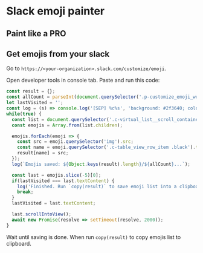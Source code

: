 # Slack emoji painter

## Paint like a PRO

## Get emojis from your slack

Go to `https://<your-organization>.slack.com/customize/emoji`.

Open developer tools in console tab. Paste and run this code:

```javascript
const result = {};
const allCount = parseInt(document.querySelector('.p-customize_emoji_wrapper__count').textContent);
let lastVisited = '';
const log = (s) => console.log('[SEP] %c%s', 'background: #2f3640; color: #00a8ff; font-weight: bold; font-size: 18px; padding: 1px', s);
while(true) {
  const list = document.querySelector('.c-virtual_list__scroll_container');
  const emojis = Array.from(list.children);

  emojis.forEach(emoji => {
    const src = emoji.querySelector('img').src;
    const name = emoji.querySelector('.c-table_view_row_item .black').textContent.trim();
    result[name] = src;
  });
  log(`Emojis saved: ${Object.keys(result).length}/${allCount}...`);

  const last = emojis.slice(-5)[0];
  if(lastVisited === last.textContent) {
    log('Finished. Run `copy(result)` to save emoji list into a clipboard.');
    break;
  }
  lastVisited = last.textContent;

  last.scrollIntoView();
  await new Promise(resolve => setTimeout(resolve, 2000));
}
```

Wait until saving is done. When run `copy(result)` to copy emojis list to clipboard.
